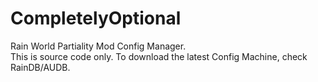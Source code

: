# CompletelyOptional

Rain World Partiality Mod Config Manager.  
This is source code only. To download the latest Config Machine, check RainDB/AUDB.

